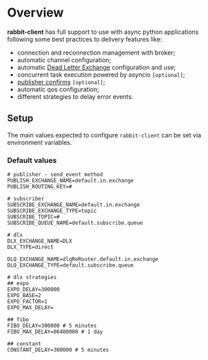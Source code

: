 # Overview

**rabbit-client** has full support to use with async python applications following some best practices to delivery features like:  

- connection and reconnection management with broker;  
- automatic channel configuration;  
- automatic [Dead Letter Exchange](https://www.rabbitmq.com/dlx.html) configuration and use;  
- concurrent task execution powered by asyncio `[optional]`;
- [publisher confirms](https://www.rabbitmq.com/confirms.html#publisher-confirms) `[optional]`;
- automatic qos configuration;
- different strategies to delay error events.

## Setup

The main values expected to configure `rabbit-client` can be set via environment variables.

### Default values

```.env
# publisher - send_event method
PUBLISH_EXCHANGE_NAME=default.in.exchange
PUBLISH_ROUTING_KEY=#

# subscriber
SUBSCRIBE_EXCHANGE_NAME=default.in.exchange
SUBSCRIBE_EXCHANGE_TYPE=topic
SUBSCRIBE_TOPIC=#
SUBSCRIBE_QUEUE_NAME=default.subscribe.queue

# dlx
DLX_EXCHANGE_NAME=DLX
DLX_TYPE=direct

DLQ_EXCHANGE_NAME=dlqReRouter.default.in.exchange
DLQ_EXCHANGE_TYPE=default.subscribe.queue

# dlx strategies
## expo
EXPO_DELAY=300000
EXPO_BASE=2
EXPO_FACTOR=1
EXPO_MAX_DELAY=

## fibo
FIBO_DELAY=300000 # 5 minutes
FIBO_MAX_DELAY=86400000 # 1 day

## constant
CONSTANT_DELAY=300000 # 5 minutes
```

